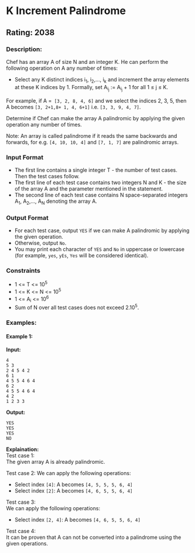 # K Increment Palindrome
## Rating: 2038
### Description:
Chef has an array A of size N and an integer K. He can perform the following operation on A any number of times: 
- Select any K distinct indices i<sub>1</sub>, i<sub>2</sub>,..., i<sub>k</sub> and increment the array elements at these K indices by 1.  Formally, set A<sub>i<sub>j</sub></sub> := A<sub>i<sub>j</sub></sub> + 1 for all 1 ≤ j ≤ K. 

For example, if A =` [3, 2, 8, 4, 6]` and we select the indices 2, 3, 5, then A becomes `[3, 2+1,8+ 1, 4, 6+1]` i.e. `[3, 3, 9, 4, 7]`. 

Determine if Chef can make the array A palindromic by applying the given operation any number of times. 

Note: An array is called palindrome if it reads the same backwards and forwards, for e.g. `[4, 10, 10, 4]` and `[7, 1, 7]` are palindromic arrays. 
### Input Format 
- The first line contains a single integer T - the number of test cases. Then the test cases follow. 
- The first line of each test case contains two integers N and K - the size of the array A and the parameter mentioned in the statement. 
- The second line of each test case contains N space-separated integers A<sub>1</sub>, A<sub>2</sub>,..., A<sub>N</sub> denoting the array A. 
### Output Format 
- For each test case, output `YES` if we can make A palindromic by applying the given operation. 
- Otherwise, output `No`.
- You may print each character of `YES` and `No` in uppercase or lowercase (for example, `yes`, `yEs`, `Yes` will be considered identical). 
### Constraints 
- 1 <= T <= 10<sup>5 </sup>
- 1 <= K <= N <= 10<sup>5 </sup>
- 1 <= A<sub>i</sub> <= 10<sup>6 </sup>
- Sum of N over all test cases does not exceed 2.10<sup>5</sup>.

### Examples:
#### Example 1:
**Input:**
```
4
5 3
2 4 5 4 2
6 1
4 5 5 4 6 4
6 2
4 5 5 4 6 4
4 2
1 2 3 3
```
**Output:**
```
YES
YES
YES
NO
```
**Explaination:**  
Test case 1:  
The given array A is already palindromic. 

Test case 2:
We can apply the following operations: 
- Select index `[4]`: A becomes `[4, 5, 5, 5, 6, 4]` 
- Select index `[2]`: A becomes `[4, 6, 5, 5, 6, 4]` 

Test case 3:   
We can apply the following operations: 
- Select index `[2, 4]`: A becomes `[4, 6, 5, 5, 6, 4]` 

Test case 4:  
It can be proven that A can not be converted into a palindrome using the given operations.